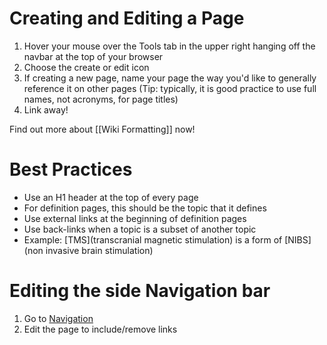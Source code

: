 # Creating and Editing a Page

1. Hover your mouse over the Tools tab in the upper right hanging off the navbar at the top of your browser
2. Choose the create or edit icon
3. If creating a new page, name your page the way you'd like to generally reference it on other pages (Tip: typically, it is good practice to use full names, not acronyms, for page titles)
4. Link away!

Find out more about [[Wiki Formatting]] now!

# Best Practices
* Use an H1 header at the top of every page
 * For definition pages, this should be the topic that it defines
* Use external links at the beginning of definition pages
* Use back-links when a topic is a subset of another topic
 * Example: [TMS](transcranial magnetic stimulation) is a form of [NIBS](non invasive brain stimulation)

# Editing the side Navigation bar

1. Go to [Navigation](_sidebar)
2. Edit the page to include/remove links